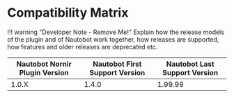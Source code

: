# Compatibility Matrix

!!! warning "Developer Note - Remove Me!"
    Explain how the release models of the plugin and of Nautobot work together, how releases are supported, how features and older releases are deprecated etc.

| Nautobot Nornir Plugin Version | Nautobot First Support Version | Nautobot Last Support Version |
| ------------- | -------------------- | ------------- |
| 1.0.X         | 1.4.0                | 1.99.99        |
